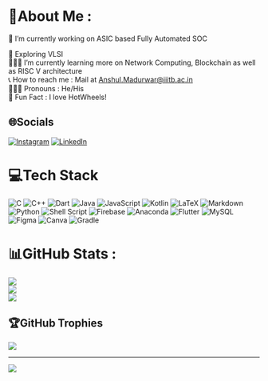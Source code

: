 # 💫About Me :
🔧 I’m currently working on ASIC based Fully Automated SOC <br/>

🤖 Exploring VLSI <br/>
🙇🏻‍♂️ I’m currently learning more on Network Computing, Blockchain as well as RISC V architecture <br/>
📞 How to reach me : Mail at Anshul.Madurwar@iiitb.ac.in <br/>
🙆🏻‍♂️ Pronouns : He/His <br/>
👀 Fun Fact : I love HotWheels! <br/> 

## 🌐Socials
[![Instagram](https://img.shields.io/badge/Instagram-%23E4405F.svg?logo=Instagram&logoColor=white)](https://www.instagram.com/anshul_2646/) [![LinkedIn](https://img.shields.io/badge/LinkedIn-%230077B5.svg?logo=linkedin&logoColor=white)](https://www.linkedin.com/in/anshul-madurwar-19199b216/) 

# 💻Tech Stack
![C](https://img.shields.io/badge/c-%2300599C.svg?style=flat-square&logo=c&logoColor=white) 
![C++](https://img.shields.io/badge/c++-%2300599C.svg?style=flat-square&logo=c%2B%2B&logoColor=white) 
![Dart](https://img.shields.io/badge/dart-%230175C2.svg?style=flat-square&logo=dart&logoColor=white) 
![Java](https://img.shields.io/badge/java-%23ED8B00.svg?style=flat-square&logo=java&logoColor=white) 
![JavaScript](https://img.shields.io/badge/javascript-%23323330.svg?style=flat-square&logo=javascript&logoColor=%23F7DF1E) 
![Kotlin](https://img.shields.io/badge/kotlin-%230095D5.svg?style=flat-square&logo=kotlin&logoColor=white) 
![LaTeX](https://img.shields.io/badge/latex-%23008080.svg?style=flat-square&logo=latex&logoColor=white) 
![Markdown](https://img.shields.io/badge/markdown-%23000000.svg?style=flat-square&logo=markdown&logoColor=white) 
![Python](https://img.shields.io/badge/python-3670A0?style=flat-square&logo=python&logoColor=ffdd54)
![Shell Script](https://img.shields.io/badge/shell_script-%23121011.svg?style=flat-square&logo=gnu-bash&logoColor=white)
![Firebase](https://img.shields.io/badge/firebase-%23039BE5.svg?style=flat-square&logo=firebase)
![Anaconda](https://img.shields.io/badge/Anaconda-%2344A833.svg?style=flat-square&logo=anaconda&logoColor=white)
![Flutter](https://img.shields.io/badge/Flutter-%2302569B.svg?style=flat-square&logo=Flutter&logoColor=white)
![MySQL](https://img.shields.io/badge/mysql-%2300f.svg?style=flat-square&logo=mysql&logoColor=white)
![Figma](https://img.shields.io/badge/figma-%23F24E1E.svg?style=flat-square&logo=figma&logoColor=white)
![Canva](https://img.shields.io/badge/Canva-%2300C4CC.svg?style=flat-square&logo=Canva&logoColor=white)
![Gradle](https://img.shields.io/badge/Gradle-02303A.svg?style=flat-square&logo=Gradle&logoColor=white)
# 📊GitHub Stats :
![](https://github-readme-stats.vercel.app/api?username=McLucifer2646&theme=dark&hide_border=true&include_all_commits=false&count_private=true)<br/>
![](https://github-readme-streak-stats.herokuapp.com/?user=McLucifer2646&theme=dark&hide_border=true)<br/>
![](https://github-readme-stats.vercel.app/api/top-langs/?username=McLucifer2646&theme=dark&hide_border=true&include_all_commits=false&count_private=true&layout=compact)

## 🏆GitHub Trophies
![](https://github-profile-trophy.vercel.app/?username=McLucifer2646&theme=discord&no-frame=true&no-bg=false&margin-w=4)

---
[![](https://visitcount.itsvg.in/api?id=McLucifer2646&icon=0&color=12)](https://visitcount.itsvg.in)
